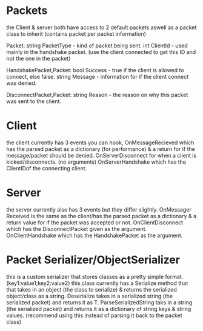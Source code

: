 # Packets

the Client & server both have access to 2 default packets aswell as a packet class to inherit (contains packet per packet information)</b></b>

Packet:</b>
  string PacketType - kind of packet being sent.</b>
  int ClientId - used mainly in the handshake packet. (use the client connected to get this ID and not the one in the packet)</b></b>
  
HandshakePacket,Packet:</b>
  bool Success - true if the client is allowed to connect, else false.</b>
  string Message - information for if the client connect was denied.</b></b>
  
DisconnectPacket,Packet:</b>
  string Reason - the reason on why this packet was sent to the client.</b>

# Client

the client currently has 3 events you can hook, OnMessageRecieved which has the parsed packet as a dictionary (for performance) & a return for if the message/packet should be denied.</b>
OnServerDisconnect for when a client is kicked/disconnects. (no arguments)</b>
OnServerHandshake which has the ClientIDof the connecting client.

# Server

the server currently also has 3 events but they differ slightly.</b>
OnMessager Received is the same as the client/has the parsed packet as a dictionary & a return value for if the packet was accepted or not.</b>
OnClientDisconnect which has the DisconnectPacket given as the argument.</b>
OnClientHandshake which has the HandshakePacket as the argument.

# Packet Serializer/ObjectSerializer

this is a custom serializer that stores classes as a pretty simple format. (key1:value1;key2:value2)</b>
this class currently has a Serialize method that that takes in an object (the class to serialize) & returns the serialized object/class as a string.</b>
Deserialize takes in a serialized string (the serialized packet) and returns it as T.</b>
ParseSerializedString taks in a string (the serialized packet) and returns it as a dictionary of string keys & string values. (recommend using this instead of parsing it back to the packet class)
